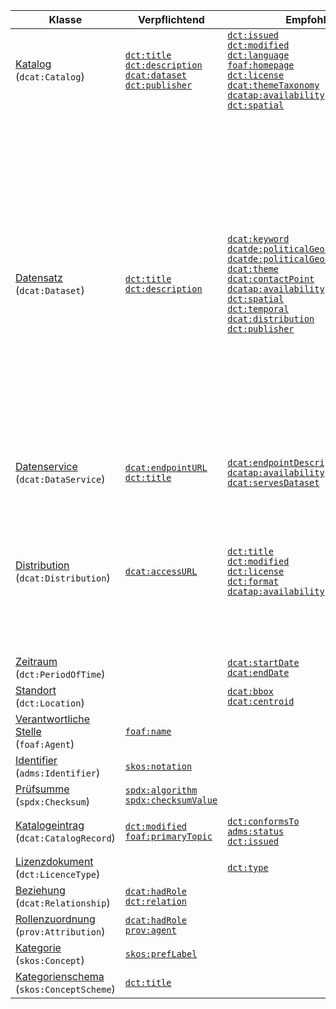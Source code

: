 | Klasse | Verpflichtend | Empfohlen | Optional |
| ------ | ------------- | --------- | -------- |
| [Katalog](#klasse-katalog)<br>(`dcat:Catalog`) |[`dct:title`](#katalog-titel)<br>[`dct:description`](#katalog-beschreibung)<br>[`dcat:dataset`](#katalog-datensatz)<br>[`dct:publisher`](#katalog-herausgeber)<br> | [`dct:issued`](#katalog-veroffentlichungsdatum)<br>[`dct:modified`](#katalog-aktualisierungsdatum)<br>[`dct:language`](#katalog-sprache)<br>[`foaf:homepage`](#katalog-homepage)<br>[`dct:license`](#katalog-lizenz)<br>[`dcat:themeTaxonomy`](#katalog-kategorienschema)<br>[`dcatap:availability`](#katalog-verfugbarkeit)<br>[`dct:spatial`](#katalog-raumliche-abdeckung)<br> | [`dct:rights`](#katalog-nutzungsbestimmungen)<br>[`dcat:catalog`](#katalog-katalog)<br>[`dcat:service`](#katalog-datenservice)<br>[`dct:hasPart`](#katalog-hat-teilkatalog)<br>[`dct:isPartOf`](#katalog-ist-teilkatalog)<br>[`dcat:record`](#katalog-katalogeintrag)<br>[`dct:creator`](#katalog-autor)<br> |
| [Datensatz](#klasse-datensatz)<br>(`dcat:Dataset`) |[`dct:title`](#datensatz-titel)<br>[`dct:description`](#datensatz-beschreibung)<br> | [`dcat:keyword`](#datensatz-schlagwort)<br>[`dcatde:politicalGeocodingLevelURI`](#datensatz-ebene-geopolitischen-abdeckung)<br>[`dcatde:politicalGeocodingURI`](#datensatz-geopolitischen-abdeckung)<br>[`dcat:theme`](#datensatz-kategorie)<br>[`dcat:contactPoint`](#datensatz-kontakt)<br>[`dcatap:availability`](#datensatz-verfugbarkeit)<br>[`dct:spatial`](#datensatz-raumliche-abdeckung)<br>[`dct:temporal`](#datensatz-zeitliche-abdeckung)<br>[`dcat:distribution`](#datensatz-distribution)<br>[`dct:publisher`](#datensatz-herausgeber)<br> | [`dcatde:contributorID`](#datensatz-datenbereitsteller-id)<br>[`dcatde:geocodingDescription`](#datensatz-beschreibung-abdeckung)<br>[`dct:identifier`](#datensatz-id)<br>[`adms:identifier`](#datensatz-andere-id)<br>[`dct:issued`](#datensatz-veroffentlichungsdatum)<br>[`dct:modified`](#datensatz-aktualisierungsdatum)<br>[`owl:versionInfo`](#datensatz-versionsbezeichnung)<br>[`adms:versionNotes`](#datensatz-versionserlauterung)<br>[`dcatde:legalBasis`](#datensatz-rechtsgrundlage-zugangseroffnung)<br>[`dct:relation`](#datensatz-verwandte-ressource)<br>[`dcat:landingPage`](#datensatz-ursprungliche-webseite)<br>[`foaf:page`](#datensatz-dokumentation)<br>[`dct:language`](#datensatz-sprache)<br>[`dct:conformsTo`](#datensatz-konform-zu-standard)<br>[`dct:accessRights`](#datensatz-grad-zuganglichkeit)<br>[`dct:provenance`](#datensatz-provenienz)<br>[`dct:accrualPeriodicity`](#datensatz-aktualisierungsfrequenz)<br>[`dcatde:qualityProcessURI`](#datensatz-qualitatssicherungsprozess)<br>[`dct:type`](#datensatz-typ)<br>[`prov:wasGeneratedBy`](#datensatz-wurde-erzeugt-von)<br>[`dcat:spatialResolutionInMeters`](#datensatz-raumliche-auflosung-in-meter)<br>[`dcat:temporalResolution`](#datensatz-zeitliche-auflosung)<br>[`prov:qualifiedAttribution`](#datensatz-rollenzuordnung)<br>[`dcat:qualifiedRelation`](#datensatz-qualifizierte-beziehung)<br>[`dct:isReferencedBy`](#datensatz-wird-referenziert)<br>[`dct:references`](#datensatz-referenziert)<br>[`dct:source`](#datensatz-quelle)<br>[`dct:hasVersion`](#datensatz-weitere-version)<br>[`dct:isVersionOf`](#datensatz-ist-version)<br>[`adms:sample`](#datensatz-beispieldistribution)<br>[`dct:creator`](#datensatz-autor)<br>[`dct:contributor`](#datensatz-bearbeiter)<br>[`dcatde:originator`](#datensatz-urheber)<br>[`dcatde:maintainer`](#datensatz-verwalter)<br> |
| [Datenservice](#klasse-datenservice)<br>(`dcat:DataService`) |[`dcat:endpointURL`](#datenservice-url-endpunkt)<br>[`dct:title`](#datenservice-titel)<br> | [`dcat:endpointDescription`](#datenservice-beschreibung-endpunkt)<br>[`dcatap:availability`](#datenservice-verfugbarkeit)<br>[`dcat:servesDataset`](#datenservice-liefert-datensatz-aus)<br> | [`dct:description`](#datenservice-beschreibung)<br>[`dct:license`](#datenservice-lizenz)<br>[`dct:accessRights`](#datenservice-grad-zuganglichkeit)<br> |
| [Distribution](#klasse-distribution)<br>(`dcat:Distribution`) |[`dcat:accessURL`](#distribution-zugangs-url)<br> | [`dct:title`](#distribution-titel)<br>[`dct:modified`](#distribution-aktualisierungsdatum)<br>[`dct:license`](#distribution-lizenz)<br>[`dct:format`](#distribution-format)<br>[`dcatap:availability`](#distribution-verfugbarkeit)<br> | [`dcatde:licenseAttributionByText`](#distribution-namensnennungstext-by-clauses)<br>[`dct:description`](#distribution-beschreibung)<br>[`dcat:byteSize`](#distribution-grosse-in-bytes)<br>[`dct:issued`](#distribution-veroffentlichungsdatum)<br>[`dcat:downloadURL`](#distribution-download-url)<br>[`dct:language`](#distribution-sprache)<br>[`foaf:page`](#distribution-dokumentation)<br>[`dct:rights`](#distribution-grad-zuganglichkeit)<br>[`dct:conformsTo`](#distribution-konform-zu-standard)<br>[`dcat:mediaType`](#distribution-medientyp)<br>[`dcat:compressFormat`](#distribution-kompressionsformat)<br>[`dcat:packageFormat`](#distribution-paketformat)<br>[`odrl:hasPolicy`](#distribution-regelwerk)<br>[`adms:status`](#distribution-status)<br>[`dcat:accessService`](#distribution-ausliefernder-datenservice)<br>[`spdx:checksum`](#distribution-prufsumme)<br> |
| [Zeitraum](#klasse-zeitraum)<br>(`dct:PeriodOfTime`) | | [`dcat:startDate`](#zeitraum-startzeitpunkt)<br>[`dcat:endDate`](#zeitraum-endzeitpunkt)<br> | [`time:hasBeginning`](#zeitraum-anfang)<br>[`time:hasEnd`](#zeitraum-ende)<br> |
| [Standort](#klasse-standort)<br>(`dct:Location`) | | [`dcat:bbox`](#standort-bounding-box)<br>[`dcat:centroid`](#standort-geografischer-mittelpunkt)<br> | [`locn:geometry`](#standort-geometrie)<br> |
| [Verantwortliche Stelle](#klasse-verantwortliche-stelle)<br>(`foaf:Agent`) |[`foaf:name`](#verantwortliche-stelle-name)<br> |  | [`dct:type`](#verantwortliche-stelle-typ)<br> |
| [Identifier](#klasse-identifier)<br>(`adms:Identifier`) |[`skos:notation`](#identifier-notation)<br> |  |  |
| [Prüfsumme](#klasse-prufsumme)<br>(`spdx:Checksum`) |[`spdx:algorithm`](#prufsumme-algorithmus)<br>[`spdx:checksumValue`](#prufsumme-prufsummenwert)<br> |  |  |
| [Katalogeintrag](#klasse-katalogeintrag)<br>(`dcat:CatalogRecord`) |[`dct:modified`](#katalogeintrag-aktualisierungsdatum)<br>[`foaf:primaryTopic`](#katalogeintrag-katalogeintrag)<br> | [`dct:conformsTo`](#katalogeintrag-konform-zu)<br>[`adms:status`](#katalogeintrag-anderungstyp)<br>[`dct:issued`](#katalogeintrag-veroffentlichungsdatum)<br> | [`dct:title`](#katalogeintrag-titel)<br>[`dct:description`](#katalogeintrag-beschreibung)<br>[`dct:language`](#katalogeintrag-sprache)<br>[`dct:source`](#katalogeintrag-original-metadaten-der-ressource)<br> |
| [Lizenzdokument](#klasse-lizenzdokument)<br>(`dct:LicenceType`) | | [`dct:type`](#lizenzdokument-lizenztyp)<br> |  |
| [Beziehung](#klasse-beziehung)<br>(`dcat:Relationship`) |[`dcat:hadRole`](#beziehung-rolle)<br>[`dct:relation`](#beziehung-beziehung)<br> |  |  |
| [Rollenzuordnung](#klasse-rollenzuordnung)<br>(`prov:Attribution`) |[`dcat:hadRole`](#rollenzuordnung-rolle)<br>[`prov:agent`](#rollenzuordnung-agent)<br> |  |  |
| [Kategorie](#klasse-kategorie)<br>(`skos:Concept`) |[`skos:prefLabel`](#kategorie-bezeichnung)<br> |  |  |
| [Kategorienschema](#klasse-kategorienschema)<br>(`skos:ConceptScheme`) |[`dct:title`](#kategorienschema-bezeichnung)<br> |  |  |
